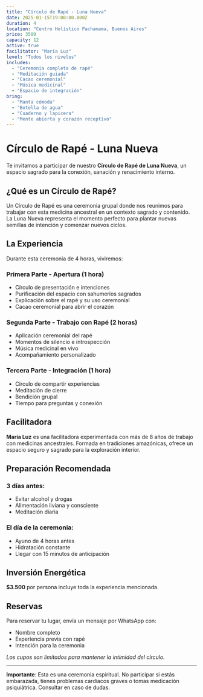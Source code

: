 ```yaml
---
title: "Círculo de Rapé - Luna Nueva"
date: 2025-01-15T19:00:00.000Z
duration: 4
location: "Centro Holístico Pachamama, Buenos Aires"
price: 3500
capacity: 12
active: true
facilitator: "María Luz"
level: "Todos los niveles"
includes:
  - "Ceremonia completa de rapé"
  - "Meditación guiada"
  - "Cacao ceremonial"
  - "Música medicinal"
  - "Espacio de integración"
bring:
  - "Manta cómoda"
  - "Botella de agua"
  - "Cuaderno y lapicera"
  - "Mente abierta y corazón receptivo"
---
```


# Círculo de Rapé - Luna Nueva

Te invitamos a participar de nuestro **Círculo de Rapé de Luna Nueva**, un espacio sagrado para la conexión, sanación y renacimiento interno.

## ¿Qué es un Círculo de Rapé?

Un Círculo de Rapé es una ceremonia grupal donde nos reunimos para trabajar con esta medicina ancestral en un contexto sagrado y contenido. La Luna Nueva representa el momento perfecto para plantar nuevas semillas de intención y comenzar nuevos ciclos.

## La Experiencia

Durante esta ceremonia de 4 horas, viviremos:

### Primera Parte - Apertura (1 hora)
- Círculo de presentación e intenciones
- Purificación del espacio con sahumerios sagrados
- Explicación sobre el rapé y su uso ceremonial
- Cacao ceremonial para abrir el corazón

### Segunda Parte - Trabajo con Rapé (2 horas)
- Aplicación ceremonial del rapé
- Momentos de silencio e introspección
- Música medicinal en vivo
- Acompañamiento personalizado

### Tercera Parte - Integración (1 hora)
- Círculo de compartir experiencias
- Meditación de cierre
- Bendición grupal
- Tiempo para preguntas y conexión

## Facilitadora

**María Luz** es una facilitadora experimentada con más de 8 años de trabajo con medicinas ancestrales. Formada en tradiciones amazónicas, ofrece un espacio seguro y sagrado para la exploración interior.

## Preparación Recomendada

### 3 días antes:
- Evitar alcohol y drogas
- Alimentación liviana y consciente
- Meditación diaria

### El día de la ceremonia:
- Ayuno de 4 horas antes
- Hidratación constante
- Llegar con 15 minutos de anticipación

## Inversión Energética

**$3.500** por persona incluye toda la experiencia mencionada.

## Reservas

Para reservar tu lugar, envía un mensaje por WhatsApp con:
- Nombre completo
- Experiencia previa con rapé
- Intención para la ceremonia

*Los cupos son limitados para mantener la intimidad del círculo.*

---

**Importante**: Esta es una ceremonia espiritual. No participar si estás embarazada, tienes problemas cardíacos graves o tomas medicación psiquiátrica. Consultar en caso de dudas.
